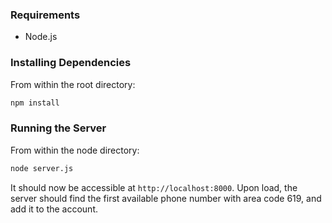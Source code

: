 ### Requirements

- Node.js

### Installing Dependencies

From within the root directory:

```sh
npm install
```

### Running the Server

From within the node directory:

```sh
node server.js
```

It should now be accessible at `http://localhost:8000`.
Upon load, the server should find the first available phone number with area code 619, and add it to the account.


